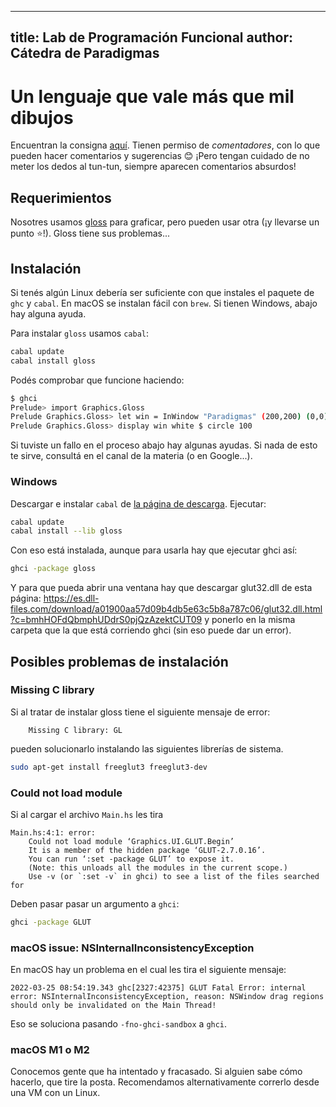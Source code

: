 
---
title: Lab de Programación Funcional
author: Cátedra de Paradigmas
---

# Un lenguaje que vale más que mil dibujos

Encuentran la consigna [aquí](https://docs.google.com/document/d/1KHbT5Q0VuKyk5hkJB-cG7nII1wI_o-zTmA4vTDs2FZg/edit?usp=sharing). Tienen permiso de _comentadores_, con lo que pueden hacer comentarios y sugerencias 😊 ¡Pero tengan cuidado de no meter los dedos al tun-tun, siempre aparecen comentarios absurdos!

## Requerimientos

Nosotres usamos [gloss](https://hackage.haskell.org/package/gloss) para graficar, pero pueden usar otra (¡y llevarse un punto ⭐️!). Gloss tiene sus problemas...

## Instalación

Si tenés algún Linux debería ser suficiente con que instales el paquete de `ghc` y `cabal`. En macOS se instalan fácil con `brew`. Si tienen Windows, abajo hay alguna ayuda.

Para instalar `gloss` usamos `cabal`:

```bash
cabal update
cabal install gloss
```

Podés comprobar que funcione haciendo:

```bash
$ ghci
Prelude> import Graphics.Gloss
Prelude Graphics.Gloss> let win = InWindow "Paradigmas" (200,200) (0,0)
Prelude Graphics.Gloss> display win white $ circle 100
```

Si tuviste un fallo en el proceso abajo hay algunas ayudas. Si nada de esto te sirve, consultá en el canal de la materia (o en Google...).

### Windows

Descargar e instalar `cabal` de [la página de descarga](https://www.haskell.org/cabal/download.html).
Ejecutar:

```bash
cabal update
cabal install --lib gloss
```

Con eso está instalada, aunque para usarla hay que ejecutar ghci así:

```bash
ghci -package gloss
```

Y para que pueda abrir una ventana hay que descargar glut32.dll de esta página: <https://es.dll-files.com/download/a01900aa57d09b4db5e63c5b8a787c06/glut32.dll.html?c=bmhHOFdQbmphUDdrS0pjQzAzektCUT09> y ponerlo en la misma carpeta que la que está corriendo ghci (sin eso puede dar un error).

## Posibles problemas de instalación

### Missing C library

Si al tratar de instalar gloss tiene el siguiente mensaje de error:

```
    Missing C library: GL
```

pueden solucionarlo instalando las siguientes librerías de sistema.

```bash
sudo apt-get install freeglut3 freeglut3-dev
```

### Could not load module

Si al cargar el archivo `Main.hs` les tira

```
Main.hs:4:1: error:
    Could not load module ‘Graphics.UI.GLUT.Begin’
    It is a member of the hidden package ‘GLUT-2.7.0.16’.
    You can run ‘:set -package GLUT’ to expose it.
    (Note: this unloads all the modules in the current scope.)
    Use -v (or `:set -v` in ghci) to see a list of the files searched for
```

Deben pasar pasar un argumento a `ghci`:

```bash
ghci -package GLUT
```

### macOS issue: NSInternalInconsistencyException

En macOS hay un problema en el cual les tira el siguiente mensaje:

```
2022-03-25 08:54:19.343 ghc[2327:42375] GLUT Fatal Error: internal error: NSInternalInconsistencyException, reason: NSWindow drag regions should only be invalidated on the Main Thread!
```

Eso se soluciona pasando `-fno-ghci-sandbox` a `ghci`.

### macOS M1 o M2

Conocemos gente que ha intentado y fracasado. Si alguien sabe cómo hacerlo, que tire la posta. Recomendamos alternativamente correrlo desde una VM con un Linux.
